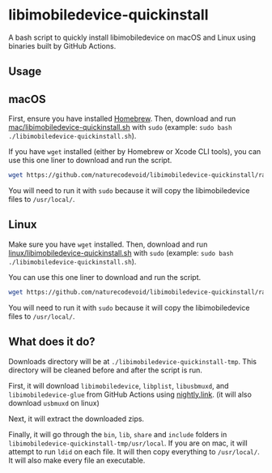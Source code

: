 # libimobiledevice-quickinstall

A bash script to quickly install libimobiledevice on macOS and Linux using binaries built by GitHub Actions.

## Usage

## macOS

First, ensure you have installed [Homebrew](https://brew.sh). Then, download and run [mac/libimobiledevice-quickinstall.sh](./mac/libimobiledevice-quickinstall.sh) with `sudo` (example:
`sudo bash ./libimobiledevice-quickinstall.sh`).

If you have `wget` installed (either by Homebrew or Xcode CLI tools), you can use this one liner to download and run the script.

```bash
wget https://github.com/naturecodevoid/libimobiledevice-quickinstall/raw/main/mac/libimobiledevice-quickinstall.sh && sudo bash ./libimobiledevice-quickinstall.sh
```

You will need to run it with `sudo` because it will copy the libimobiledevice files to `/usr/local/`.

## Linux

Make sure you have `wget` installed. Then, download and run [linux/libimobiledevice-quickinstall.sh](./linux/libimobiledevice-quickinstall.sh) with `sudo` (example:
`sudo bash ./libimobiledevice-quickinstall.sh`).

You can use this one liner to download and run the script.

```bash
wget https://github.com/naturecodevoid/libimobiledevice-quickinstall/raw/main/linux/libimobiledevice-quickinstall.sh && sudo bash ./libimobiledevice-quickinstall.sh
```

You will need to run it with `sudo` because it will copy the libimobiledevice files to `/usr/local/`.

## What does it do?

Downloads directory will be at `./libimobiledevice-quickinstall-tmp`. This directory will be cleaned before and after the script is run.

First, it will download `libimobiledevice`, `libplist`, `libusbmuxd`, and `libimobiledevice-glue` from GitHub Actions using [nightly.link](https://nightly.link). (it will also download `usbmuxd` on
linux)

Next, it will extract the downloaded zips.

Finally, it will go through the `bin`, `lib`, `share` and `include` folders in `libimobiledevice-quickinstall-tmp/usr/local`. If you are on mac, it will attempt to run `ldid` on each file. It will
then copy everything to `/usr/local/`. It will also make every file an executable.
